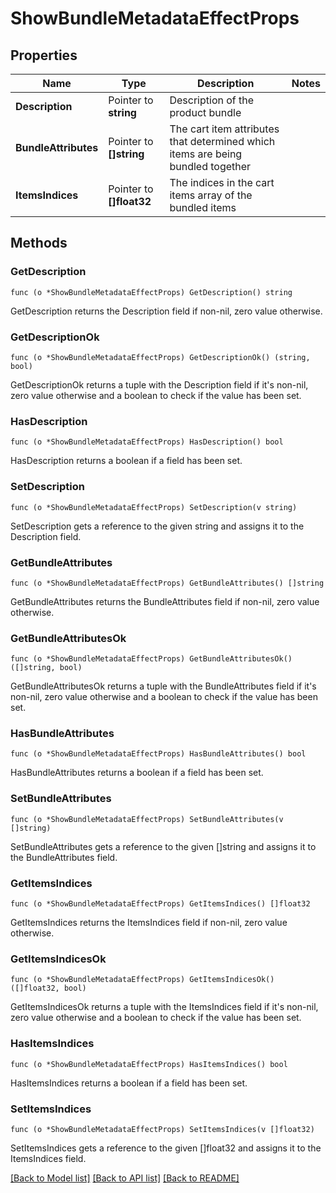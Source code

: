 # ShowBundleMetadataEffectProps

## Properties

Name | Type | Description | Notes
------------ | ------------- | ------------- | -------------
**Description** | Pointer to **string** | Description of the product bundle | 
**BundleAttributes** | Pointer to **[]string** | The cart item attributes that determined which items are being bundled together | 
**ItemsIndices** | Pointer to **[]float32** | The indices in the cart items array of the bundled items | 

## Methods

### GetDescription

`func (o *ShowBundleMetadataEffectProps) GetDescription() string`

GetDescription returns the Description field if non-nil, zero value otherwise.

### GetDescriptionOk

`func (o *ShowBundleMetadataEffectProps) GetDescriptionOk() (string, bool)`

GetDescriptionOk returns a tuple with the Description field if it's non-nil, zero value otherwise
and a boolean to check if the value has been set.

### HasDescription

`func (o *ShowBundleMetadataEffectProps) HasDescription() bool`

HasDescription returns a boolean if a field has been set.

### SetDescription

`func (o *ShowBundleMetadataEffectProps) SetDescription(v string)`

SetDescription gets a reference to the given string and assigns it to the Description field.

### GetBundleAttributes

`func (o *ShowBundleMetadataEffectProps) GetBundleAttributes() []string`

GetBundleAttributes returns the BundleAttributes field if non-nil, zero value otherwise.

### GetBundleAttributesOk

`func (o *ShowBundleMetadataEffectProps) GetBundleAttributesOk() ([]string, bool)`

GetBundleAttributesOk returns a tuple with the BundleAttributes field if it's non-nil, zero value otherwise
and a boolean to check if the value has been set.

### HasBundleAttributes

`func (o *ShowBundleMetadataEffectProps) HasBundleAttributes() bool`

HasBundleAttributes returns a boolean if a field has been set.

### SetBundleAttributes

`func (o *ShowBundleMetadataEffectProps) SetBundleAttributes(v []string)`

SetBundleAttributes gets a reference to the given []string and assigns it to the BundleAttributes field.

### GetItemsIndices

`func (o *ShowBundleMetadataEffectProps) GetItemsIndices() []float32`

GetItemsIndices returns the ItemsIndices field if non-nil, zero value otherwise.

### GetItemsIndicesOk

`func (o *ShowBundleMetadataEffectProps) GetItemsIndicesOk() ([]float32, bool)`

GetItemsIndicesOk returns a tuple with the ItemsIndices field if it's non-nil, zero value otherwise
and a boolean to check if the value has been set.

### HasItemsIndices

`func (o *ShowBundleMetadataEffectProps) HasItemsIndices() bool`

HasItemsIndices returns a boolean if a field has been set.

### SetItemsIndices

`func (o *ShowBundleMetadataEffectProps) SetItemsIndices(v []float32)`

SetItemsIndices gets a reference to the given []float32 and assigns it to the ItemsIndices field.


[[Back to Model list]](../README.md#documentation-for-models) [[Back to API list]](../README.md#documentation-for-api-endpoints) [[Back to README]](../README.md)


